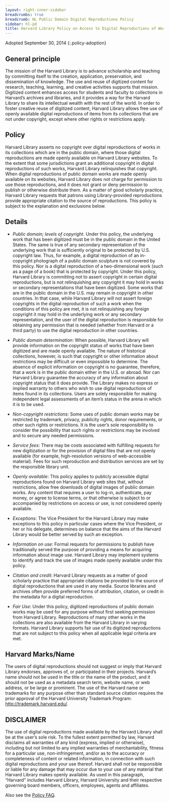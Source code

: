 ```yaml
---
layout: right-inner-sidebar
breadcrumbs: true
breadcrumb: HL Public Domain Digital Reproductions Policy
sidebar: hl-pd
title: Harvard Library Policy on Access to Digital Reproductions of Works in the Public Domain
---
```

Adopted September 30, 2014 {:.policy-adoption}

## General principle

The mission of the Harvard Library is to advance scholarship and teaching by committing itself to the creation, application, preservation, and dissemination of knowledge.  The use and reuse of digitized content for research, teaching, learning, and creative activities supports that mission. Digitized content enhances access for students and faculty to collections in Harvard’s archives and libraries, and it provides a way for the Harvard Library to share its intellectual wealth with the rest of the world.  In order to foster creative reuse of digitized content, Harvard Library allows free use of openly available digital reproductions of items from its collections that are not under copyright, except where other rights or restrictions apply.

## Policy
Harvard Library asserts no copyright over digital reproductions of works in its collections which are in the public domain, where those digital reproductions are made openly available on Harvard Library websites. To the extent that some jurisdictions grant an additional copyright in digital reproductions of such works, Harvard Library relinquishes that copyright.  When digital reproductions of public domain works are made openly available on its websites, Harvard Library does not charge for permission to use those reproductions, and it does not grant or deny permission to publish or otherwise distribute them.  As a matter of good scholarly practice, Harvard Library requests that patrons using Library-provided reproductions provide appropriate citation to the source of reproductions.  This policy is subject to the explanation and exclusions below.

## Details

- _Public domain; levels of copyright._  Under this policy, the underlying work that has been digitized must be in the public domain in the United States.  The same is true of any secondary representation of the underlying work that is sufficiently original to be protected by U.S. copyright law.  Thus, for example, a digital reproduction of an in-copyright photograph of a public domain sculpture is not covered by this policy.  Nor is a digital reproduction of a two-dimensional work (such as a page of a book) that is protected by copyright.  Under this policy, Harvard Library is committing not to assert copyright in certain digital reproductions, but is not relinquishing any copyright it may hold in works or secondary representations that have been digitized.  Some works that are in the public domain in the U.S. may remain in copyright in other countries.  In that case, while Harvard Library will not assert foreign copyrights in the digital reproduction of such a work when the conditions of this policy are met, it is not relinquishing any foreign copyright it may hold in the underlying work or any secondary representation, and the user of the digital reproduction is responsible for obtaining any permission that is needed (whether from Harvard or a third party) to use the digital reproduction in other countries.

- _Public domain determination_:  When possible, Harvard Library will provide information on the copyright status of works that have been digitized and are made openly available.  The nature of historical collections, however, is such that copyright or other information about restrictions may be difficult or even impossible to determine. The absence of explicit information on copyright is no guarantee, therefore, that a work is in the public domain either in the U.S. or abroad.  Nor can Harvard Library guarantee the accuracy of any information about copyright status that it does provide. The Library makes no express or implied warranty to others who wish to use digital reproductions of items found in its collections.  Users are solely responsible for making independent legal assessments of an item’s status in the arena in which it is to be used.

- _Non-copyright restrictions_:  Some uses of public domain works may be restricted by trademark, privacy, publicity rights, donor requirements, or other such rights or restrictions. It is the user’s sole responsibility to consider the possibility that such rights or restrictions may be involved and to secure any needed permissions.

- _Service fees_: There may be costs associated with fulfilling requests for new digitization or for the provision of digital files that are not openly available (for example, high-resolution versions of web-accessible material).  Fees for such reproduction and distribution services are set by the responsible library unit.

- _Openly available_: This policy applies to publicly accessible digital reproductions found on Harvard Library web sites that, without restrictions, allow free downloads of digital images of public domain works.  Any content that requires a user to log-in, authenticate, pay money, or agree to license terms, or that otherwise is subject to or accompanied by restrictions on access or use, is not considered openly available.

- _Exceptions_:  The Vice President for the Harvard Library may make exceptions to this policy in particular cases where the Vice President, or her or his delegate, determines on balance that the aims of the Harvard Library would be better served by such an exception.

- _Information on use_: Formal requests for permissions to publish have traditionally served the purpose of providing a means for acquiring information about image use. Harvard Library may implement systems to identify and track the use of images made openly available under this policy.

- _Citation and credit_: Harvard Library requests as a matter of good scholarly practice that appropriate citations be provided to the source of digital reproductions that are used in any media.  Source libraries and archives often provide preferred forms of attribution, citation, or credit in the metadata for a digital reproduction.

- _Fair Use_: Under this policy, digitized reproductions of public domain works may be used for any purpose without first seeking permission from Harvard Library.  Reproductions of many other works in the collections are also available from the Harvard Library in varying formats. Harvard Library supports fair use of its digitized reproductions that are not subject to this policy when all applicable legal criteria are met.

## Harvard Marks/Name
The users of digital reproductions should not suggest or imply that Harvard Library endorses, approves of, or participated in their projects. Harvard’s name should not be used in the title or the name of the product, and it should not be used as a metadata search term, website name, or web address, or be large or prominent.  The use of the Harvard name or trademarks for any purpose other than standard source citation requires the prior approval of the Harvard University Trademark Program: <a href="http://trademark.harvard.edu/" title="http://trademark.harvard.edu/">http://trademark.harvard.edu/</a>.

## DISCLAIMER
The use of digital reproductions made available by the Harvard Library shall be at the user’s sole risk. To the fullest extent permitted by law, Harvard disclaims all warranties of any kind (express, implied or otherwise), including but not limited to any implied warranties of merchantability, fitness for a particular use, non-infringement, and/or as to the accuracy or completeness of content or related information, in connection with such digital reproductions and your use thereof. Harvard shall not be responsible or liable for any damage that may occur due to your use of any material that Harvard Library makes openly available. As used in this paragraph, “Harvard” includes Harvard Library, Harvard University and their respective governing board members, officers, employees, agents and affiliates.</p>

Also see the [Policy FAQ]({{site.baseurl}}/programs/open-initiatives/hl-pd/faq/).
